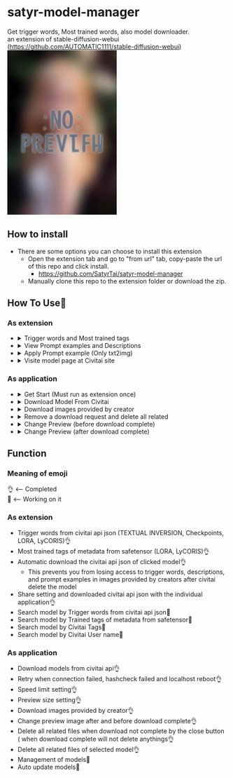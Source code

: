 # satyr-model-manager
Get trigger words, Most trained words, also model downloader.<br>
an extension of stable-diffusion-webui (https://github.com/AUTOMATIC1111/stable-diffusion-webui)
<br><img src="/web/imgs/no-preview.jpg" width="250">

## How to install
   - There are some options you can choose to install this extension
      - Open the extension tab and go to "from url" tab, copy-paste the url of this repo and click install.
         - https://github.com/SatyrTai/satyr-model-manager
      - Manually clone this repo to the extension folder or download the zip.

## How To Use🤪
### As extension
   <ul>
      
   <li>
      <details>
      <summary>Trigger words and Most trained tags</summary>
      <ul>
         <li>Click on the model card in the webui extra page to call this extension</li>
         <li>Afterwards, a notification card will appear in the bottom right corner of your webui window</li>
         <li>If the information is present, the notification card will contain the trigger words and the most trained tags</li>
      </ul>
      <picture>
         <img src="/web/imgs/no-preview.jpg" width="350">
      </picture>
      <br>[Link](https://github.com/SatyrTai/satyr-model-manager/web/imgs/no-preview.jpg)
      </details>
   </li>
   
   <li>
      <details>
      <summary>View Prompt examples and Descriptions</summary>
      <ul>
         <li>Click bottom right notice card to open popup window</li>
         <li>Scroll down to read Model Description and Model version Description</li>
      </ul>
      <br>
      <picture><img src="/web/imgs/no-preview.jpg" width="350"></picture>
      <br>[Link](https://github.com/SatyrTai/satyr-model-manager/web/imgs/no-preview.jpg)
      </details>
   </li>
   
   <li>
      <details>
      <summary>Apply Prompt example (Only txt2img)</summary>
      <ul>
         <li>Click bottom right notice card to open popup window</li>
         <li>Click white dot at top left of the image to apply prompt example (Only txt2img)</li>
      </ul>
      <br>
      <picture><img src="/web/imgs/no-preview.jpg" width="350"></picture>
      <br>[Link](https://github.com/SatyrTai/satyr-model-manager/web/imgs/no-preview.jpg)
      </details>
   </li>
   
   <li>
      <details>
      <summary>Visite model page at Civitai site</summary>
      <ul>
         <li>Click bottom right notice card to open popup window</li>
         <li>Click blue button at top left of the popup window to visite civitai site of the model</li>
      </ul>
      <br>
      <picture><img src="/web/imgs/no-preview.jpg" width="350"></picture>
      <br>[Link](https://github.com/SatyrTai/satyr-model-manager/web/imgs/no-preview.jpg)
      </details>
   </li>
   
   </ul>

### As application
   <ul>
      
   <li>
      <details>
      <summary>Get Start (Must run as extension once)</summary>
      <ul>
         <li>Run once as an extension to gather model path information recognized by the webui</li>
         <li>Windows OS : Double Click the satyr-model-manager.bat</li>
         <li>macOS and linux : Double Click the satyr-model-manager.sh(converted by chatgpt from .bat <- never tested🤣)</li>
      </ul>
      </details>
   </li>
   
   <li>
      <details>
      <summary>Download Model From Civitai</summary>
      <ul>
         <li>Copy(Ctrl+C) the Model page URL from your browser such as https://civitai.com/models/71961/fast-negative-embedding-fastnegativev2</li>
         <li>Paste(Ctrl+V) the Model page URL to the page and enter.</li>
         <li>Download Card show up and it is downloading</li>
         <li>Model is automatic located to path recognized by webui</li>
      </ul>
      <picture>
         <img src="/web/imgs/no-preview.jpg" width="350">
      </picture>
      <br>[Link](https://github.com/SatyrTai/satyr-model-manager/web/imgs/no-preview.jpg)
      </details>
   </li>
   
   <li>
      <details>
      <summary>Download images provided by creator</summary>
      <ul>
         <li>Click bottom right notice card to open popup window</li>
         <li>Click the checkbox of the target image</li>
         <li>Click "Apply Changes" button top left of popup window</li>
         <li>The downloaded image is located next to the model</li>
      </ul>
      <br>
      <picture><img src="/web/imgs/no-preview.jpg" width="350"></picture>
      <br>[Link](https://github.com/SatyrTai/satyr-model-manager/web/imgs/no-preview.jpg)
      </details>
   </li>

   <li>
      <details>
      <summary>Remove a download request and delete all related</summary>
      <ul>
         <br>
         <li>If download not complete.</li>
         <li>Just click the close button on download card</li>
         <br>
         <li>If download has completed.</li>
         <li>Click the lock button</li>
         <li>Delete button will show up top left of the download card</li>
      </ul>
      <picture>
         <img src="/web/imgs/no-preview.jpg" width="350">
      </picture>
      <br>[Link](https://github.com/SatyrTai/satyr-model-manager/web/imgs/no-preview.jpg)
      </details>
   </li>
   
   <li>
      <details>
      <summary>Change Preview (before download complete)</summary>
      <ul>
         <li>Download Card has two arrow buttons</li>
         <li>Click arrow buttons to change preview</li>
      </ul>
      <picture>
         <img src="/web/imgs/no-preview.jpg" width="350">
      </picture>
      <br>[Link](https://github.com/SatyrTai/satyr-model-manager/web/imgs/no-preview.jpg)
      </details>
   </li>
   
   <li>
      <details>
      <summary>Change Preview (after download complete)</summary>
      <ul>
         <li>Download card has a lock button</li>
         <li>Click it ! </li>
         <li>Arrow buttons show up</li>
         <li>Click arrow buttons to change preview</li>
      </ul>
      <picture>
         <img src="/web/imgs/no-preview.jpg" width="350">
      </picture>
      <br>[Link](https://github.com/SatyrTai/satyr-model-manager/web/imgs/no-preview.jpg)
      </details>
   </li>
      
   </ul>

## Function

   ### Meaning of emoji 
   👌 <-- Completed<br>
   🤪 <-- Working on it

   ### As extension
   - Trigger words from civitai api json (TEXTUAL INVERSION, Checkpoints, LORA, LyCORIS)👌
   - Most trained tags of metadata from safetensor (LORA, LyCORIS)👌
   - Automatic download the civitai api json of clicked model👌
      - This prevents you from losing access to trigger words, descriptions, <br>and prompt examples in images provided by creators after civitai delete the model
   - Share setting and downloaded civitai api json with the individual application👌
   - Search model by Trigger words from civitai api json🤪
   - Search model by Trained tags of metadata from safetensor🤪
   - Search model by Civitai Tags🤪
   - Search model by Civitai User name🤪
   
   ### As application
   - Download models from civitai api👌
   - Retry when connection failed, hashcheck failed and localhost reboot👌
   - Speed limit setting👌
   - Preview size setting👌
   - Download images provided by creator👌
   - Change preview image after and before download complete👌
   - Delete all related files when download not complete by the close button ( when download complete will not delete anythings👌
   - Delete all related files of selected model👌
   - Management of models🤪
   - Auto update models🤪
